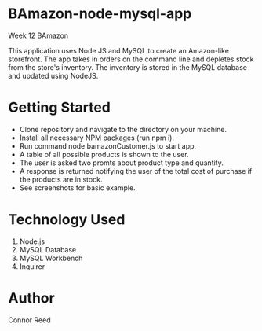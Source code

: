 # BAmazon-node-mysql-app

Week 12 BAmazon 

This application uses Node JS and MySQL to create an Amazon-like storefront.  The app takes in orders on the command line and depletes stock from the store's inventory.  The inventory is stored in the MySQL database and updated using NodeJS.

# Getting Started

- Clone repository and navigate to the directory on your machine.
- Install all necessary NPM packages (run npm i).
- Run command node bamazonCustomer.js to start app.
- A table of all possible products is shown to the user.
- The user is asked two promts about product type and quantity.
- A response is returned notifying the user of the total cost of purchase if the products are in stock.
- See screenshots for basic example.

# Technology Used

1. Node.js
2. MySQL Database
3. MySQL Workbench
4. Inquirer

# Author 
Connor Reed

